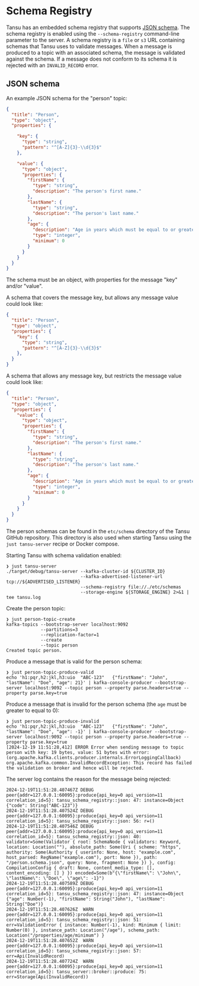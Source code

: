 # Schema Registry

Tansu has an embedded schema registry that supports [JSON schema][json-schema-org].
The schema registry is enabled using the `--schema-registry` command-line
parameter to the server. A schema registry is a `file` or `s3` URL containing
schemas that Tansu uses to validate messages.
When a message is produced to a topic with an associated schema,
the message is validated against the schema. If a message does not conform to its
schema it is rejected with an `INVALID_RECORD` error.

## JSON schema

An example JSON schema for the "person" topic:

```json
{
  "title": "Person",
  "type": "object",
  "properties": {

    "key": {
      "type": "string",
      "pattern": "^[A-Z]{3}-\\d{3}$"
    },

    "value": {
      "type": "object",
      "properties": {
        "firstName": {
          "type": "string",
          "description": "The person's first name."
        },
        "lastName": {
          "type": "string",
          "description": "The person's last name."
        },
        "age": {
          "description": "Age in years which must be equal to or greater than zero.",
          "type": "integer",
          "minimum": 0
        }
      }
    }
  }
}
```

The schema must be an object, with properties for the message "key" and/or "value".

A schema that covers the message key, but allows any message value could look like:

```json
{
  "title": "Person",
  "type": "object",
  "properties": {
    "key": {
      "type": "string",
      "pattern": "^[A-Z]{3}-\\d{3}$"
    },
  }
}
```

A schema that allows any message key, but restricts the message value could look like:

```json
{
  "title": "Person",
  "type": "object",
  "properties": {
    "value": {
      "type": "object",
      "properties": {
        "firstName": {
          "type": "string",
          "description": "The person's first name."
        },
        "lastName": {
          "type": "string",
          "description": "The person's last name."
        },
        "age": {
          "description": "Age in years which must be equal to or greater than zero.",
          "type": "integer",
          "minimum": 0
        }
      }
    }
  }
}
```

The person schemas can be found in the `etc/schema` directory of the Tansu GitHub
repository. This directory is also used when starting Tansu using
the `just tansu-server` recipe or Docker compose.

Starting Tansu with schema validation enabled:

```shell
❯ just tansu-server
./target/debug/tansu-server --kafka-cluster-id ${CLUSTER_ID}
                            --kafka-advertised-listener-url tcp://${ADVERTISED_LISTENER}
                            --schema-registry file://./etc/schemas
                            --storage-engine ${STORAGE_ENGINE} 2>&1 | tee tansu.log
```

Create the person topic:

```shell
❯ just person-topic-create
kafka-topics --bootstrap-server localhost:9092
             --partitions=3
             --replication-factor=1
             --create
             --topic person
Created topic person.
```

Produce a message that is valid for the person schema:

```shell
❯ just person-topic-produce-valid
echo 'h1:pqr,h2:jkl,h3:uio	"ABC-123"	{"firstName": "John", "lastName": "Doe", "age": 21}' | kafka-console-producer --bootstrap-server localhost:9092 --topic person --property parse.headers=true --property parse.key=true
```

Produce a message that is invalid for the person schema (the `age` must be greater to equal to 0):

```shell
❯ just person-topic-produce-invalid
echo 'h1:pqr,h2:jkl,h3:uio	"ABC-123"	{"firstName": "John", "lastName": "Doe", "age": -1}' | kafka-console-producer --bootstrap-server localhost:9092 --topic person --property parse.headers=true --property parse.key=true
[2024-12-19 11:51:28,412] ERROR Error when sending message to topic person with key: 19 bytes, value: 51 bytes with error: (org.apache.kafka.clients.producer.internals.ErrorLoggingCallback)
org.apache.kafka.common.InvalidRecordException: This record has failed the validation on broker and hence will be rejected.
```

The server log contains the reason for the message being rejected:

```shell
2024-12-19T11:51:28.407467Z DEBUG peer{addr=127.0.0.1:60095}:produce{api_key=0 api_version=11 correlation_id=5}: tansu_schema_registry::json: 47: instance=Object {"code": String("ABC-123")}
2024-12-19T11:51:28.407524Z DEBUG peer{addr=127.0.0.1:60095}:produce{api_key=0 api_version=11 correlation_id=5}: tansu_schema_registry::json: 56: r=()
2024-12-19T11:51:28.407546Z DEBUG peer{addr=127.0.0.1:60095}:produce{api_key=0 api_version=11 correlation_id=5}: tansu_schema_registry::json: 40: validator=Some(Validator { root: SchemaNode { validators: Keyword, location: Location(""), absolute_path: Some(Uri { scheme: "https", authority: Some(Authority { userinfo: None, host: "example.com", host_parsed: RegName("example.com"), port: None }), path: "/person.schema.json", query: None, fragment: None }) }, config: CompilationConfig { draft: None, content_media_type: [], content_encoding: [] } }) encoded=Some(b"{\"firstName\": \"John\", \"lastName\": \"Doe\", \"age\": -1}")
2024-12-19T11:51:28.407589Z DEBUG peer{addr=127.0.0.1:60095}:produce{api_key=0 api_version=11 correlation_id=5}: tansu_schema_registry::json: 47: instance=Object {"age": Number(-1), "firstName": String("John"), "lastName": String("Doe")}
2024-12-19T11:51:28.407626Z  WARN peer{addr=127.0.0.1:60095}:produce{api_key=0 api_version=11 correlation_id=5}: tansu_schema_registry::json: 51: err=ValidationError { instance: Number(-1), kind: Minimum { limit: Number(0) }, instance_path: Location("/age"), schema_path: Location("/properties/age/minimum") }
2024-12-19T11:51:28.407652Z  WARN peer{addr=127.0.0.1:60095}:produce{api_key=0 api_version=11 correlation_id=5}: tansu_schema_registry::json: 57: err=Api(InvalidRecord)
2024-12-19T11:51:28.407724Z  WARN peer{addr=127.0.0.1:60095}:produce{api_key=0 api_version=11 correlation_id=5}: tansu_server::broker::produce: 75: err=Storage(Api(InvalidRecord))
```

[json-schema-org]: https://json-schema.org/
